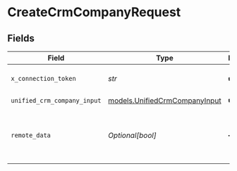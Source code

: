 # CreateCrmCompanyRequest


## Fields

| Field                                                                | Type                                                                 | Required                                                             | Description                                                          | Example                                                              |
| -------------------------------------------------------------------- | -------------------------------------------------------------------- | -------------------------------------------------------------------- | -------------------------------------------------------------------- | -------------------------------------------------------------------- |
| `x_connection_token`                                                 | *str*                                                                | :heavy_check_mark:                                                   | The connection token                                                 |                                                                      |
| `unified_crm_company_input`                                          | [models.UnifiedCrmCompanyInput](../models/unifiedcrmcompanyinput.md) | :heavy_check_mark:                                                   | N/A                                                                  |                                                                      |
| `remote_data`                                                        | *Optional[bool]*                                                     | :heavy_minus_sign:                                                   | Set to true to include data from the original CRM software.          | false                                                                |